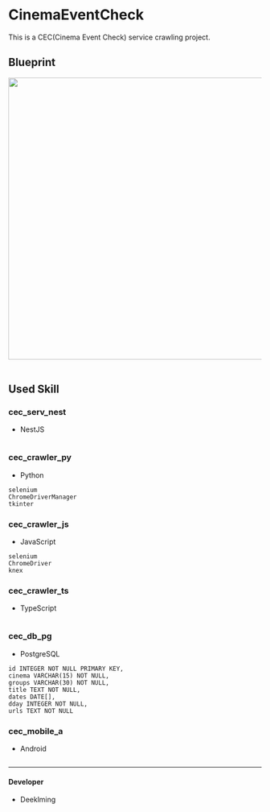# CinemaEventCheck
This is a CEC(Cinema Event Check) service crawling project.

## Blueprint
<div><img width="560" src="https://user-images.githubusercontent.com/71743128/175808137-bd9bfece-dfca-448c-ab99-a63589415129.png"></img></div></br>

## Used Skill
### cec_serv_nest
- NestJS
```
```

### cec_crawler_py
- Python
```
selenium
ChromeDriverManager
tkinter
```

### cec_crawler_js
- JavaScript
```
selenium
ChromeDriver
knex
```

### cec_crawler_ts
- TypeScript
```
```

### cec_db_pg
- PostgreSQL
```
id INTEGER NOT NULL PRIMARY KEY,
cinema VARCHAR(15) NOT NULL,
groups VARCHAR(30) NOT NULL,
title TEXT NOT NULL,
dates DATE[],
dday INTEGER NOT NULL,
urls TEXT NOT NULL
```

### cec_mobile_a
- Android
```
```

****************************
#### Developer
* Deeklming
